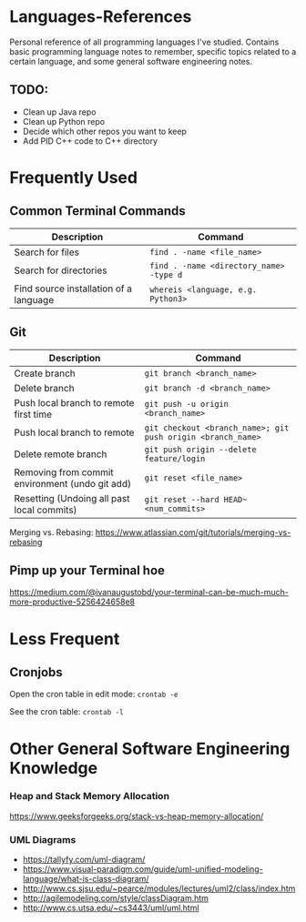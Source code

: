 # Languages-References
Personal reference of all programming languages I've studied. Contains basic programming language notes to remember, specific topics related to a certain language, and some general software engineering notes.

## TODO:
- Clean up Java repo
- Clean up Python repo
- Decide which other repos you want to keep
- Add PID C++ code to C++ directory

# Frequently Used
## Common Terminal Commands
| Description        | Command |
|--------------------|---|
| Search for files  | `find . -name <file_name>`                  |
| Search for directories | `find . -name <directory_name> -type d` |
| Find source installation of a language | `whereis <language, e.g. Python3>`    |
 


## Git
| Description        | Command |
|--------------------|---|
| Create branch  | `git branch <branch_name>` |
| Delete branch | `git branch -d <branch_name>`   |
| Push local branch to remote first time| `git push -u origin <branch_name>` |
| Push local branch to remote | `git checkout <branch_name>; git push origin <branch_name>` |
| Delete remote branch | `git push origin --delete feature/login` |
| Removing from commit environment (undo git add) | `git reset <file_name>`|
| Resetting (Undoing all past local commits) |`git reset --hard HEAD~<num_commits>` |

Merging vs. Rebasing: https://www.atlassian.com/git/tutorials/merging-vs-rebasing

## Pimp up your Terminal hoe
https://medium.com/@ivanaugustobd/your-terminal-can-be-much-much-more-productive-5256424658e8


# Less Frequent
## Cronjobs
Open the cron table in edit mode:
`crontab -e`

See the cron table:
`crontab -l`


# Other General Software Engineering Knowledge

### Heap and Stack Memory Allocation
https://www.geeksforgeeks.org/stack-vs-heap-memory-allocation/

### UML Diagrams
- https://tallyfy.com/uml-diagram/
- https://www.visual-paradigm.com/guide/uml-unified-modeling-language/what-is-class-diagram/
- http://www.cs.sjsu.edu/~pearce/modules/lectures/uml2/class/index.htm
- http://agilemodeling.com/style/classDiagram.htm
- http://www.cs.utsa.edu/~cs3443/uml/uml.html
